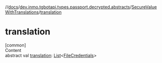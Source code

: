 //[docs](../../../index.md)/[dev.inmo.tgbotapi.types.passport.decrypted.abstracts](../index.md)/[SecureValueWithTranslations](index.md)/[translation](translation.md)



# translation  
[common]  
Content  
abstract val [translation](translation.md): [List](https://kotlinlang.org/api/latest/jvm/stdlib/kotlin.collections/-list/index.html)<[FileCredentials](../../dev.inmo.tgbotapi.types.passport.credentials/-file-credentials/index.md)>  



